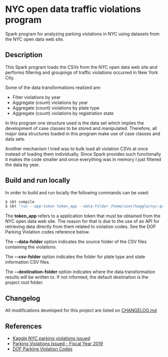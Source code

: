 # NYC open data traffic violations program

Spark program for analyzing parking violations in NYC using datasets from the 
NYC open data web site.

## Description

This Spark program loads the CSVs from the NYC open data web site and performs
filtering and groupings of traffic violations occurred in New York City.

Some of the data transformations realized are:

- Filter violations by year
- Aggregate (count) violations by year
- Aggregate (count) violations by plate type
- Aggregate (count) violations by registration state

In this program one structure used is the data set which implies the development
of case classes to be stored and manipulated. Therefore, all major data structures
loaded in this program make use of case classes and data sets.

Another mechanism I tried was to bulk load all violation CSVs at once instead of loading
them individually. Since Spark provides such functionally it makes the code smaller and once
everything was in memory I just filtered the data by year.

## Build and run locally

In order to build and run locally the following commands can be used:

```scala
$ sbt compile
$ sbt "run --app-token token_app --data-folder /home/user/kaggle/nyc-parking-violations/data --csv-folder /home/andersonkmi/kaggle/nyc-parking-violations --destination-folder /home/user/temp"
```

The **token_app** refers to a application token that must be obtained from the NYC open data web site. The reason for that
is due to the use of an API for retrieving data directly from them related to violation codes. See the DOF Parking
Violation codes reference below.

The **--data-folder** option indicates the source folder of the CSV files containing the violations. 

The **--csv-folder** option indicates the folder for plate type and state information CSV files.

The **--destination-folder** option indicates where the data transformation results will be written to. If not
informed, the default destination is the project root folder.

## Changelog

All modifications developed for this project are listed on [CHANGELOG.md](CHANGELOG.md)

## References

- [Kaggle NYC parking violations issued](https://www.kaggle.com/new-york-city/ny-parking-violations-issued)
- [Parking Violations Issued - Fiscal Year 2019](https://data.cityofnewyork.us/City-Government/Parking-Violations-Issued-Fiscal-Year-2019/pvqr-7yc4)
- [DOF Parking Violation Codes](https://data.cityofnewyork.us/Transportation/DOF-Parking-Violation-Codes/ncbg-6agr)
